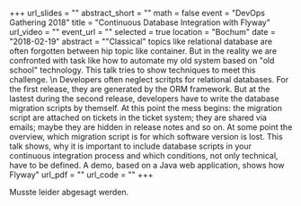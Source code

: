 +++
url_slides = ""
abstract_short = ""
math = false
event = "DevOps Gathering 2018"
title = "Continuous Database Integration with Flyway"
url_video = ""
event_url = ""
selected = true
location = "Bochum"
date = "2018-02-19"
abstract = "\"Classical\" topics like relational database are often forgotten between hip topic like container. But in the reality we are confronted with task like how to automate my old system based on \"old school\" technology. This talk tries to show techniques to meet this challenge. \n Developers often neglect scritpts for relational databases. For the first release, they are generated by the ORM framework. But at the lastest during the second release, developers have to write the database migration scripts by themself. At this point the mess begins: the migration script are attached on tickets in the ticket system; they are shared via emails; maybe they are hidden in release notes and so on. At some point the overview, which migration script is for which software version is lost. This talk shows, why it is important to include database scripts in your continuous integration process and which conditions, not only technical, have to be defined. A demo, based on a Java web application, shows how Flyway"
url_pdf = ""
url_code = ""
+++

Musste leider abgesagt werden.

